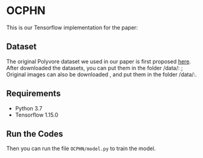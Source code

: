 # OCPHN
This is our Tensorflow implementation for the paper:

## Dataset

The original Polyvore dataset we used in our paper is first proposed [here](https://github.com/xthan/polyvore-dataset). After downloaded the datasets, you can put them in the folder /data/: ;  Original images can also be downloaded , and put them in the folder /data/:.


## Requirements

- Python 3.7
- Tensorflow 1.15.0

## Run the Codes

Then you can run the file `OCPHN/model.py` to train the model.
